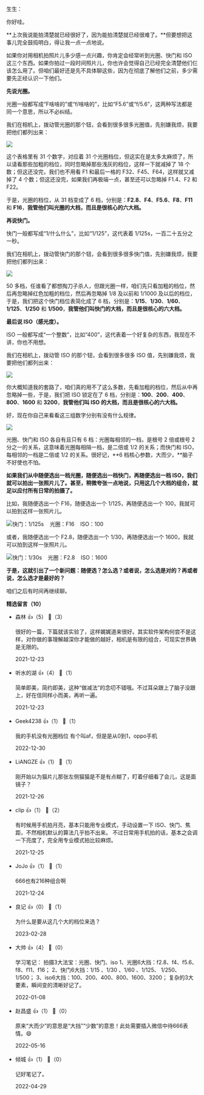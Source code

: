 生生：

你好哇。

**上次我说能拍清楚就已经很好了，因为能拍清楚就已经很难了。**但要想把这事儿完全鼓捣明白，得让我一点一点地说。

如果你对用相机拍照片儿多少感一点兴趣，你肯定会经常听到光圈、快门和 ISO 这三个东西。如果你拍过一段时间照片儿，你也许会觉得自己已经完全清楚他们仨该怎么用了。但咱们最好还是先不具体聊这些，因为在彻底了解他们之前，多少需要先正经认识一下他们。

**先说光圈。**

光圈一般都写成“F啥啥的”或“f/啥啥的”，比如“F5.6”或“f/5.6”，这两种写法都是同一个意思，所以不必纠结。

我们在相机上，拨动管光圈的那个钮，会看到很多很多光圈值，先别嫌我烦，我要把他们都列出来：

![](https://static001.geekbang.org/resource/image/ec/09/ec35f3bb8fafaf0d7yy75fcc8501d909.png?wh=2580x572)

这个表格里有 31 个数字，对应着 31 个光圈档位，但这实在是太多太麻烦了，所以请看那些加粗的档位，同时忽略掉那些浅灰的档位，这样一下就减掉了 18 个数；但这还没完，我们也不用看 F1 和最后一格的 F32、F45、F64，这样就又减掉了 4 个数；但这还没完，如果我们再极端一点，甚至还可以忽略掉 F1.4、F2 和 F22。

于是，光圈的档位，从 31 档变成了 6 档，分别是：**F2.8**、**F4**、**F5.6**、**F8**、**F11** 和 **F16**，**我管他们叫光圈的大档，而且是很核心的六大档。**

**再说快门。**

快门一般都写成“1/什么什么”，比如“1/125”，这代表着 1/125s，一百二十五分之一秒。

我们在相机上，拨动管快门的那个钮，会看到很多很多快门值，先别嫌我烦，我要把他们都列出来：

![](https://static001.geekbang.org/resource/image/1e/e8/1edaa4fa239yy197e43f30fb3f2720e8.png?wh=2282x852)

50 多档，任谁看了都想掏刀子杀人，但跟光圈一样，咱们先只看加粗的档位，然后再忽略掉红色加粗的档位，然后再忽略掉 1/8 及以前和 1/1000 及以后的档位，于是，我们把这个快门档位表简化成了 6 档，分别是：**1/15**、**1/30**、**1/60**、**1/125**、**1/250** 和 **1/500**，**我管他们叫快门的大档，而且是很核心的六大档。**

**最后说 ISO（感光度）。**

ISO 一般都写成“一个整数”，比如“400”，这代表着一个好复杂的东西，我现在不讲，你也不用想。

我们在相机上，拨动管 ISO 的那个钮，会看到很多很多 ISO 值，先别嫌我烦，我要把他们都列出来：

![](https://static001.geekbang.org/resource/image/7b/86/7bd0afc0ee3838eb098e685feda55186.png?wh=1898x378)

你大概知道我的套路了，咱们真的用不了这么多数，先看加粗的档位，然后从中再忽略掉一些，于是，我们把 ISO 锁定在了 6 档，分别是：**100**、**200**、**400**、**800**、**1600** 和 **3200**，**我管他们叫 ISO 的大档，而且是很核心的六大档。**

好，现在你自己来看看这三组数字分别有没有什么规律。

![](https://static001.geekbang.org/resource/image/ef/5b/ef7253916c20b1eaa293242296f2815b.png?wh=2036x376)

光圈、快门和 ISO 各自有且只有 6 档：光圈每相邻的一档，是根号 2 倍或根号 2 分之一的关系，这意味着光圈每相隔一档，是二倍或 1/2 的关系；而快门和 ISO，每相邻的一档是二倍或 1/2 的关系。很好记，**6 档核心参数，大而少，**脑子不好使也不怕。

**如果我们从中随便选出一档光圈，随便选出一档快门，再随便选出一档 ISO，我们就可以拍出一张照片儿了。甚至，稍微夸张一点地说，只用这几个大档的组合，就足以应付所有日常的拍摄了。**

比如，我随便选出一个 F16，随便选出一个 1/125，再随便选出一个 100，我就可以拍到这样一张照片儿。

![](https://static001.geekbang.org/resource/image/a1/42/a19e2ac8c5c21a002c649e0b37a1db42.jpg?wh=3300x2201 "快门：1/125s    光圈：F16    ISO：100")

或者，我随便选出一个 F2.8，随便选出一个 1/30，再随便选出一个 1600，我就可以拍到这样一张照片儿。

![](https://static001.geekbang.org/resource/image/a4/19/a4969e95f47c9a0bb60861a3f5af3b19.jpg?wh=2700x2700 "快门：1/30s    光圈：F2.8    ISO：1600")

**于是，这就引出了一个新问题：随便选？怎么选？或者说，怎么选是对的？再或者说，怎么选才是最好的？**

咱们之后有时间再继续聊。
<div><strong>精选留言（10）</strong></div><ul>
<li><span>森林</span> 👍（5） 💬（3）<p>很好的一篇，下篇就该实验了，这样娓娓道来很好。其实软件架构何尝不是这样，对你做的事理解越深你才能做的越好，相机是有限的组合，可现实世界确是无限的。</p>2021-12-23</li><br/><li><span>听水的湖</span> 👍（4） 💬（1）<p>简单即美，简约即美，这种“做减法”的念叨不错哦。不过耳朵跟上了脑子没跟上，好在信同样小而美，再听一遍。</p>2021-12-23</li><br/><li><span>Geek4238</span> 👍（1） 💬（1）<p>我的手机没有光圈档位 有个叫af，但是是从0到1，oppo手机</p>2022-12-30</li><br/><li><span>LiANGZE</span> 👍（1） 💬（1）<p>刚开始以为猫片儿那张左侧猫猫是不是有点糊了，盯着仔细看了会儿，这是面镜子？</p>2021-12-26</li><br/><li><span>clip</span> 👍（1） 💬（2）<p>有时候用手机拍月亮，基本只能用专业模式，手动设置一下 ISO、快门、焦距，不然相机默认的算法几乎拍不出来。
不过日常用手机拍的话，基本之会调一下亮度了，完全用专业模式拍比较麻烦。</p>2021-12-25</li><br/><li><span>JoJo</span> 👍（1） 💬（1）<p>666也有216种组合啊</p>2021-12-24</li><br/><li><span>良记</span> 👍（0） 💬（1）<p>为什么是要从这几个大的档位来选？</p>2023-02-28</li><br/><li><span>大帅</span> 👍（4） 💬（0）<p>学习笔记：
拍摄3大法宝：光圈、快门、iso
1、光圈6大挡：f2.8、f4、f5.6、f8、f11、f16；
2、快门6大挡：1&#47;15 、1&#47;30 、1&#47;60 、1&#47;125、 1&#47;250、1&#47;500；
3、iso6大挡：100、200、400、800、1600、3200；
复杂的3大要素，瞬间变的清晰好记了。</p>2022-01-08</li><br/><li><span>赵昌盛</span> 👍（1） 💬（0）<p>原来“大而少”的意思是“大挡”“少数”的意思！此处需要插入微信中待666表情。😄</p>2022-05-16</li><br/><li><span>倾城</span> 👍（1） 💬（0）<p>记好笔记了。</p>2022-04-29</li><br/>
</ul>